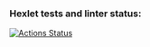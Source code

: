 ### Hexlet tests and linter status:
[![Actions Status](https://github.com/RomanVoronovskiy/java-project-61/actions/workflows/hexlet-check.yml/badge.svg)](https://github.com/RomanVoronovskiy/java-project-61/actions)